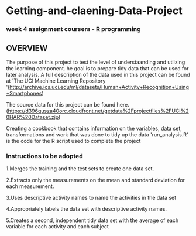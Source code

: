 # Getting-and-claening-Data-Project
### week 4 assignment coursera - R programming

## OVERVIEW
The purpose of this project to test the level of understaanding and utlizing the learning component.
he goal is to prepare tidy data that can be used for later analysis.
A full description of the data used in this project can be found at 'The UCI Machine Learning Repository
'(http://archive.ics.uci.edu/ml/datasets/Human+Activity+Recognition+Using+Smartphones)

The source data for this project can be found here.
(https://d396qusza40orc.cloudfront.net/getdata%2Fprojectfiles%2FUCI%20HAR%20Dataset.zip)

Creating a cookbook that contains information on the variables, data set, transformations and work that was done to tidy up the data
'run_analysis.R' is the code for the R script used to complete the project

### Instructions to be adopted

1.Merges the training and the test sets to create one data set.

2.Extracts only the measurements on the mean and standard deviation for each measurement.

3.Uses descriptive activity names to name the activities in the data set

4.Appropriately labels the data set with descriptive activity names.

5.Creates a second, independent tidy data set with the average of each variable for each activity and each subject

